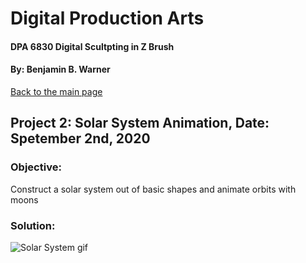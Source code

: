 # Digital Production Arts
#### DPA 6830 Digital Scultpting in Z Brush
#### By: Benjamin B. Warner

[Back to the main page](https://benwarnerdigitalarts.github.io/3Dworks/)

## Project 2: Solar System Animation, Date: Spetember 2nd, 2020

### Objective:
Construct a solar system out of basic shapes and animate orbits with moons

### Solution:

![Solar System gif](https://benwarnerdigitalarts.github.io/3Dworks/dpa8070/movies/solarSystem.gif)

